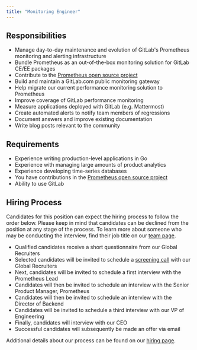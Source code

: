 ```yaml
---
title: "Monitoring Engineer"
---
```


## Responsibilities

- Manage day-to-day maintenance and evolution of GitLab's Prometheus monitoring and alerting infrastructure
- Bundle Prometheus as an out-of-the-box monitoring solution for GitLab CE/EE packages
- Contribute to the [Prometheus open source project](https://github.com/prometheus)
- Build and maintain a GitLab.com public monitoring gateway
- Help migrate our current performance monitoring solution to Prometheus
- Improve coverage of GitLab performance monitoring
- Measure applications deployed with GitLab (e.g. Mattermost)
- Create automated alerts to notify team members of regressions
- Document answers and improve existing documentation
- Write blog posts relevant to the community

## Requirements

- Experience writing production-level applications in Go
- Experience with managing large amounts of product analytics
- Experience developing time-series databases
- You have contributions in the [Prometheus open source project](https://github.com/prometheus)
- Ability to use GitLab

## Hiring Process

Candidates for this position can expect the hiring process to follow the order below. Please keep in mind that candidates can be declined from the position at any stage of the process. To learn more about someone who may be conducting the interview, find their job title on our [team page](/handbook/company/team/).

- Qualified candidates receive a short questionnaire from our Global Recruiters
- Selected candidates will be invited to schedule a [screening call](/handbook/hiring/#screening-call) with our Global Recruiters
- Next, candidates will be invited to schedule a first interview with the Prometheus Lead
- Candidates will then be invited to schedule an interview with the Senior Product Manager, Prometheus
- Candidates will then be invited to schedule an interview with the Director of Backend
- Candidates will be invited to schedule a third interview with our VP of Engineering
- Finally, candidates will interview with our CEO
- Successful candidates will subsequently be made an offer via email

Additional details about our process can be found on our [hiring page](/handbook/hiring/).
